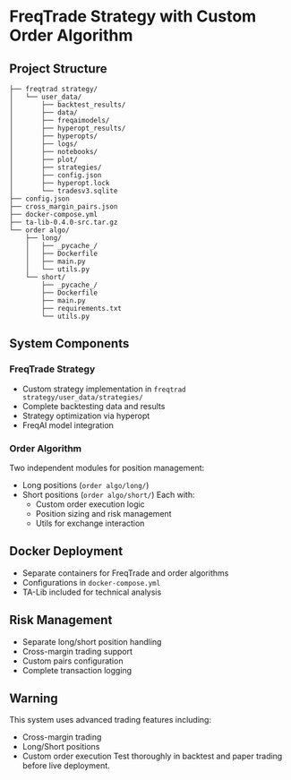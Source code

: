 # FreqTrade Strategy with Custom Order Algorithm

## Project Structure
```
├── freqtrad strategy/
│   └── user_data/
│       ├── backtest_results/
│       ├── data/
│       ├── freqaimodels/
│       ├── hyperopt_results/
│       ├── hyperopts/
│       ├── logs/
│       ├── notebooks/
│       ├── plot/
│       ├── strategies/
│       ├── config.json
│       ├── hyperopt.lock
│       └── tradesv3.sqlite
├── config.json
├── cross_margin_pairs.json
├── docker-compose.yml
├── ta-lib-0.4.0-src.tar.gz
└── order algo/
    ├── long/
    │   ├── _pycache_/
    │   ├── Dockerfile
    │   ├── main.py
    │   └── utils.py
    └── short/
        ├── _pycache_/
        ├── Dockerfile
        ├── main.py
        ├── requirements.txt
        └── utils.py
```

## System Components

### FreqTrade Strategy
- Custom strategy implementation in `freqtrad strategy/user_data/strategies/`
- Complete backtesting data and results
- Strategy optimization via hyperopt
- FreqAI model integration

### Order Algorithm
Two independent modules for position management:
- Long positions (`order algo/long/`)
- Short positions (`order algo/short/`)
Each with:
  - Custom order execution logic
  - Position sizing and risk management
  - Utils for exchange interaction

## Docker Deployment
- Separate containers for FreqTrade and order algorithms
- Configurations in `docker-compose.yml`
- TA-Lib included for technical analysis

## Risk Management
- Separate long/short position handling
- Cross-margin trading support
- Custom pairs configuration
- Complete transaction logging

## Warning
This system uses advanced trading features including:
- Cross-margin trading
- Long/Short positions
- Custom order execution
Test thoroughly in backtest and paper trading before live deployment.
